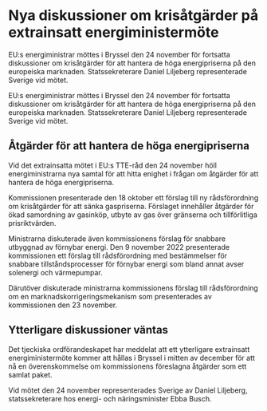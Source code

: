 # Nya diskussioner om krisåtgärder på extrainsatt energiministermöte

EU:s energiministrar möttes i Bryssel den 24 november för fortsatta diskussioner om krisåtgärder för att hantera de höga energipriserna på den europeiska marknaden. Statssekreterare Daniel Liljeberg representerade Sverige vid mötet.

EU:s energiministrar möttes i Bryssel den 24 november för fortsatta diskussioner om krisåtgärder för att hantera de höga energipriserna på den europeiska marknaden. Statssekreterare Daniel Liljeberg representerade Sverige vid mötet.

## Åtgärder för att hantera de höga energipriserna

Vid det extrainsatta mötet i EU:s TTE-råd den 24 november höll energiministrarna nya samtal för att hitta enighet i frågan om åtgärder för att hantera de höga energipriserna.

Kommissionen presenterade den 18 oktober ett förslag till ny rådsförordning om krisåtgärder för att sänka gaspriserna. Förslaget innehåller åtgärder för ökad samordning av gasinköp, utbyte av gas över gränserna och tillförlitliga prisriktvärden.

Ministrarna diskuterade även kommissionens förslag för snabbare utbyggnad av förnybar energi. Den 9 november 2022 presenterade kommissionen ett förslag till rådsförordning med bestämmelser för snabbare tillståndsprocesser för förnybar energi som bland annat avser solenergi och värmepumpar.

Därutöver diskuterade ministrarna kommissionens förslag till rådsförordning om en marknadskorrigeringsmekanism som presenterades av kommissionen den 23 november.

## Ytterligare diskussioner väntas

Det tjeckiska ordförandeskapet har meddelat att ett ytterligare extrainsatt energiministermöte kommer att hållas i Bryssel i mitten av december för att nå en överenskommelse om kommissionens föreslagna åtgärder som ett samlat paket.

Vid mötet den 24 november representerades Sverige av Daniel Liljeberg, statssekreterare hos energi- och näringsminister Ebba Busch.
